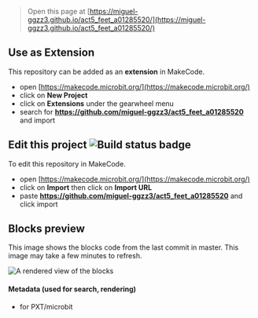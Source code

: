 
> Open this page at [https://miguel-ggzz3.github.io/act5_feet_a01285520/](https://miguel-ggzz3.github.io/act5_feet_a01285520/)

## Use as Extension

This repository can be added as an **extension** in MakeCode.

* open [https://makecode.microbit.org/](https://makecode.microbit.org/)
* click on **New Project**
* click on **Extensions** under the gearwheel menu
* search for **https://github.com/miguel-ggzz3/act5_feet_a01285520** and import

## Edit this project ![Build status badge](https://github.com/miguel-ggzz3/act5_feet_a01285520/workflows/MakeCode/badge.svg)

To edit this repository in MakeCode.

* open [https://makecode.microbit.org/](https://makecode.microbit.org/)
* click on **Import** then click on **Import URL**
* paste **https://github.com/miguel-ggzz3/act5_feet_a01285520** and click import

## Blocks preview

This image shows the blocks code from the last commit in master.
This image may take a few minutes to refresh.

![A rendered view of the blocks](https://github.com/miguel-ggzz3/act5_feet_a01285520/raw/master/.github/makecode/blocks.png)

#### Metadata (used for search, rendering)

* for PXT/microbit
<script src="https://makecode.com/gh-pages-embed.js"></script><script>makeCodeRender("{{ site.makecode.home_url }}", "{{ site.github.owner_name }}/{{ site.github.repository_name }}");</script>
